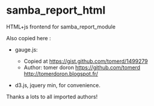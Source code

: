 samba_report_html
=================

HTML+js frontend for samba_report_module

Also copied here :

* gauge.js:

  * Copied at https://gist.github.com/tomerd/1499279
  * Author: tomer doron https://github.com/tomerd http://tomerdoron.blogspot.fr/

* d3.js, jquery min, for convenience.

Thanks a lots to all imported authors!
